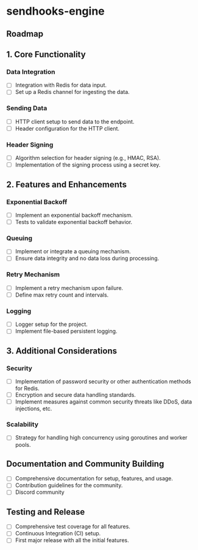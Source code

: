 # sendhooks-engine

## Roadmap

## 1. Core Functionality
### Data Integration
- [ ] Integration with Redis for data input.
- [ ] Set up a Redis channel for ingesting the data.

### Sending Data
- [ ] HTTP client setup to send data to the endpoint.
- [ ] Header configuration for the HTTP client.

### Header Signing
- [ ] Algorithm selection for header signing (e.g., HMAC, RSA).
- [ ] Implementation of the signing process using a secret key.
  
## 2. Features and Enhancements
### Exponential Backoff
- [ ] Implement an exponential backoff mechanism.
- [ ] Tests to validate exponential backoff behavior.

### Queuing
- [ ] Implement or integrate a queuing mechanism.
- [ ] Ensure data integrity and no data loss during processing.

### Retry Mechanism
- [ ] Implement a retry mechanism upon failure.
- [ ] Define max retry count and intervals.

### Logging
- [ ] Logger setup for the project.
- [ ] Implement file-based persistent logging.

## 3. Additional Considerations
### Security
- [ ] Implementation of password security or other authentication methods for Redis.
- [ ] Encryption and secure data handling standards.
- [ ] Implement measures against common security threats like DDoS, data injections, etc.

### Scalability
- [ ] Strategy for handling high concurrency using goroutines and worker pools.

## Documentation and Community Building
- [ ] Comprehensive documentation for setup, features, and usage.
- [ ] Contribution guidelines for the community.
- [ ] Discord community

## Testing and Release
- [ ] Comprehensive test coverage for all features.
- [ ] Continuous Integration (CI) setup.
- [ ] First major release with all the initial features.
